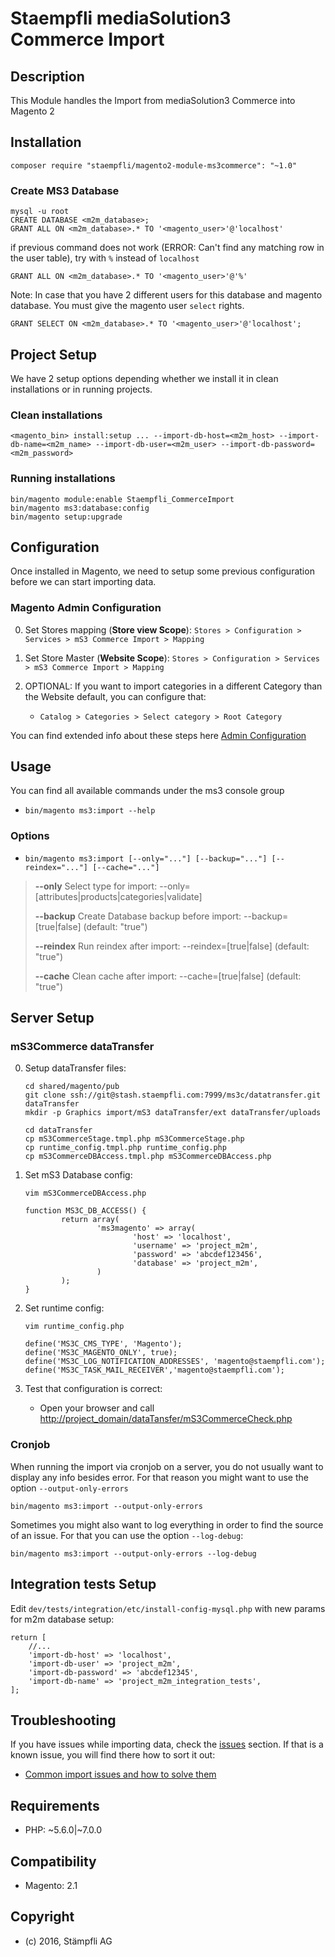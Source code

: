 # Staempfli mediaSolution3 Commerce Import

## Description

This Module handles the Import from mediaSolution3 Commerce into Magento 2

## Installation

```
composer require "staempfli/magento2-module-ms3commerce": "~1.0"
```

### Create MS3 Database

```
mysql -u root
CREATE DATABASE <m2m_database>;
GRANT ALL ON <m2m_database>.* TO '<magento_user>'@'localhost'
```

if previous command does not work (ERROR: Can't find any matching row in the user table), try with `%` instead of `localhost`

```
GRANT ALL ON <m2m_database>.* TO '<magento_user>'@'%'
```

Note: In case that you have 2 different users for this database and magento database. You must give the magento user `select` rights.

```
GRANT SELECT ON <m2m_database>.* TO '<magento_user>'@'localhost';
```

## Project Setup

We have 2 setup options depending whether we install it in clean installations or in running projects.

### Clean installations

```
<magento_bin> install:setup ... --import-db-host=<m2m_host> --import-db-name=<m2m_name> --import-db-user=<m2m_user> --import-db-password=<m2m_password>
```

### Running installations

```
bin/magento module:enable Staempfli_CommerceImport
bin/magento ms3:database:config
bin/magento setup:upgrade
```


## Configuration

Once installed in Magento, we need to setup some previous configuration before we can start importing data.


### Magento Admin Configuration

0. Set Stores mapping (**Store view Scope**): `Stores > Configuration > Services > mS3 Commerce Import > Mapping`

0. Set Store Master (**Website Scope**): `Stores > Configuration > Services > mS3 Commerce Import > Mapping`

0. OPTIONAL: If you want to import categories in a different Category than the Website default, you can configure that:

    * `Catalog > Categories > Select category > Root Category`

You can find extended info about these steps here [Admin Configuration](docs/configuration/admin.md)


## Usage

You can find all available commands under the ms3 console group

* `bin/magento ms3:import --help`

### Options

* `bin/magento ms3:import [--only="..."] [--backup="..."] [--reindex="..."] [--cache="..."]`

> **--only**
> Select type for import: --only=[attributes|products|categories|validate]
>
> **--backup**
> Create Database backup before import: --backup=[true|false] (default: "true")
>
> **--reindex**
> Run reindex after import: --reindex=[true|false] (default: "true")
>
> **--cache**
> Clean cache after import: --cache=[true|false] (default: "true")


## Server Setup

### mS3Commerce dataTransfer

0. Setup dataTransfer files:

    ```
    cd shared/magento/pub
    git clone ssh://git@stash.staempfli.com:7999/ms3c/datatransfer.git dataTransfer
    mkdir -p Graphics import/mS3 dataTransfer/ext dataTransfer/uploads

    cd dataTransfer
    cp mS3CommerceStage.tmpl.php mS3CommerceStage.php
    cp runtime_config.tmpl.php runtime_config.php
    cp mS3CommerceDBAccess.tmpl.php mS3CommerceDBAccess.php
    ```

0. Set mS3 Database config:

	`vim mS3CommerceDBAccess.php`

    ```
    function MS3C_DB_ACCESS() {
            return array(
                    'ms3magento' => array(
                            'host' => 'localhost',
                            'username' => 'project_m2m',
                            'password' => 'abcdef123456',
                            'database' => 'project_m2m',
                    )
            );
    }
    ```

0. Set runtime config:

	`vim runtime_config.php`

    ```
    define('MS3C_CMS_TYPE', 'Magento');
    define('MS3C_MAGENTO_ONLY', true);
    define('MS3C_LOG_NOTIFICATION_ADDRESSES', 'magento@staempfli.com');
    define('MS3C_TASK_MAIL_RECEIVER','magento@staempfli.com');
    ```

0. Test that configuration is correct:

	* Open your browser and call [http://project_domain/dataTansfer/mS3CommerceCheck.php](http://project_domain/dataTansfer/mS3CommerceCheck.php)

### Cronjob

When running the import via cronjob on a server, you do not usually want to display any info besides error. For that reason you might want to use the option `--output-only-errors`

```
bin/magento ms3:import --output-only-errors
```

Sometimes you might also want to log everything in order to find the source of an issue. For that you can use the option `--log-debug`:

```
bin/magento ms3:import --output-only-errors --log-debug
```

## Integration tests Setup

Edit `dev/tests/integration/etc/install-config-mysql.php` with new params for m2m database setup:

```
return [
    //...
    'import-db-host' => 'localhost',
    'import-db-user' => 'project_m2m',
    'import-db-password' => 'abcdef12345',
    'import-db-name' => 'project_m2m_integration_tests',
];

```

## Troubleshooting

If you have issues while importing data, check the [issues](docs/troubleshooting/issues.md) section. If that is a known issue, you will find there how to sort it out:

* [Common import issues and how to solve them](docs/troubleshooting/issues.md)

## Requirements

* PHP: ~5.6.0|~7.0.0

## Compatibility

* Magento: 2.1

## Copyright

* (c) 2016, Stämpfli AG